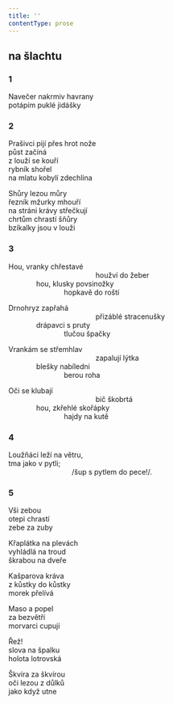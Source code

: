 ```yaml
---
title: ''
contentType: prose
---
```


## na šlachtu

### 1

Navečer nakrmiv havrany  
potápím puklé jidášky

### 2

Prašivci pijí přes hrot nože  
půst začíná  
z louží se kouří  
rybník shořel  
na mlatu kobylí zdechlina

Shůry lezou můry  
řezník mžurky mhouří  
na stráni krávy střečkují  
chrtům chrastí šňůry  
bzíkalky jsou v louži

### 3

Hou, vranky chřestavé  
                                            houžví do žeber  
              hou, klusky povsinožky  
                            hopkavě do roští

Drnohryz zapřahá  
                                            přizáblé stracenušky  
              drápavci s pruty  
                            tlučou špačky

Vrankám se střemhlav  
                                            zapalují lýtka  
              blešky nabíledni  
                            berou roha

Oči se klubají  
                                            bič škobrtá  
              hou, zkřehlé skořápky  
                            hajdy na kutě

### 4

Loužňáci leží na větru,  
tma jako v pytli;  
                                /šup s pytlem do pece!/.

### 5

Vši zebou  
otepi chrastí  
zebe za zuby

Křaplátka na plevách  
vyhládlá na troud  
škrabou na dveře

Kašparova kráva  
z kůstky do kůstky  
morek přelívá

Maso a popel  
za bezvětří  
morvarci cupují

Řež!  
slova na špalku  
holota lotrovská

Škvíra za škvírou  
oči lezou z důlků  
jako když utne
